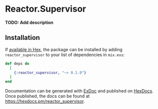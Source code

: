 # Reactor.Supervisor

**TODO: Add description**

## Installation

If [available in Hex](https://hex.pm/docs/publish), the package can be installed
by adding `reactor_supervisor` to your list of dependencies in `mix.exs`:

```elixir
def deps do
  [
    {:reactor_supervisor, "~> 0.1.0"}
  ]
end
```

Documentation can be generated with [ExDoc](https://github.com/elixir-lang/ex_doc)
and published on [HexDocs](https://hexdocs.pm). Once published, the docs can
be found at <https://hexdocs.pm/reactor_supervisor>.
